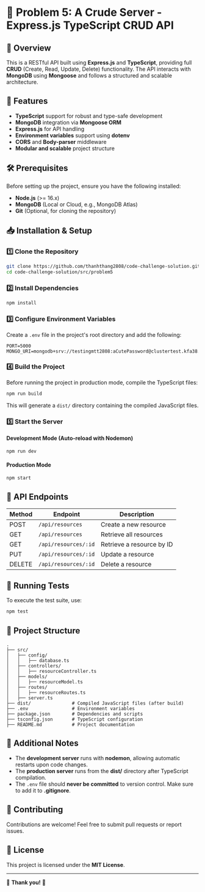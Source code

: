 # 🚀 Problem 5: A Crude Server - Express.js TypeScript CRUD API

## 📌 Overview
This is a RESTful API built using **Express.js** and **TypeScript**, providing full **CRUD** (Create, Read, Update, Delete) functionality. The API interacts with **MongoDB** using **Mongoose** and follows a structured and scalable architecture.

## 🌟 Features
- **TypeScript** support for robust and type-safe development
- **MongoDB** integration via **Mongoose ORM**
- **Express.js** for API handling
- **Environment variables** support using **dotenv**
- **CORS** and **Body-parser** middleware
- **Modular and scalable** project structure

## 🛠 Prerequisites
Before setting up the project, ensure you have the following installed:
- **Node.js** (>= 16.x)
- **MongoDB** (Local or Cloud, e.g., MongoDB Atlas)
- **Git** (Optional, for cloning the repository)

## 📥 Installation & Setup

### 1️⃣ Clone the Repository
```sh
git clone https://github.com/thanhthang2808/code-challenge-solution.git
cd code-challenge-solution/src/problem5
```

### 2️⃣ Install Dependencies
```sh
npm install
```

### 3️⃣ Configure Environment Variables
Create a `.env` file in the project's root directory and add the following:
```env
PORT=5000
MONGO_URI=mongodb+srv://testingmtt2808:aCutePassword@clustertest.kfa38.mongodb.net/
```

### 4️⃣ Build the Project
Before running the project in production mode, compile the TypeScript files:
```sh
npm run build
```
This will generate a `dist/` directory containing the compiled JavaScript files.

### 5️⃣ Start the Server
#### **Development Mode (Auto-reload with Nodemon)**
```sh
npm run dev
```
#### **Production Mode**
```sh
npm start
```

## 🔗 API Endpoints
| Method | Endpoint           | Description               |
|--------|-------------------|---------------------------|
| POST   | `/api/resources`  | Create a new resource    |
| GET    | `/api/resources`  | Retrieve all resources   |
| GET    | `/api/resources/:id` | Retrieve a resource by ID |
| PUT    | `/api/resources/:id` | Update a resource        |
| DELETE | `/api/resources/:id` | Delete a resource        |

## 🧪 Running Tests
To execute the test suite, use:
```sh
npm test
```

## 📂 Project Structure
```
.
├── src/
│   ├── config/
│   │   ├── database.ts
│   ├── controllers/
│   │   ├── resourceController.ts
│   ├── models/
│   │   ├── resourceModel.ts
│   ├── routes/
│   │   ├── resourceRoutes.ts
│   ├── server.ts
├── dist/               # Compiled JavaScript files (after build)
├── .env                # Environment variables
├── package.json        # Dependencies and scripts
├── tsconfig.json       # TypeScript configuration
├── README.md           # Project documentation
```

## 🎯 Additional Notes
- The **development server** runs with **nodemon**, allowing automatic restarts upon code changes.
- The **production server** runs from the **dist/** directory after TypeScript compilation.
- The `.env` file should **never be committed** to version control. Make sure to add it to **.gitignore**.

## 🤝 Contributing
Contributions are welcome! Feel free to submit pull requests or report issues.

## 📜 License
This project is licensed under the **MIT License**.

---
🎉 **Thank you!** 🎉


